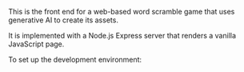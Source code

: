 This is the front end for a web-based word scramble game that uses generative AI to create its assets.

It is implemented with a Node.js Express server that renders a vanilla JavaScript page.

To set up the development environment:
